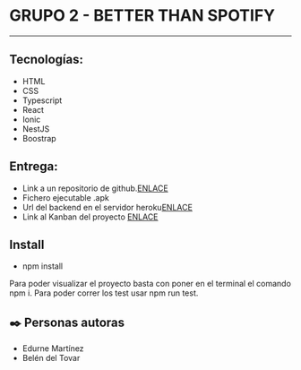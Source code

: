 GRUPO 2 - BETTER THAN SPOTIFY
========================

***

## Tecnologías:
<ul>
<li>HTML</li>
<li>CSS</li>
<li>Typescript</li>
<li>React</li>
<li>Ionic</li>
<li>NestJS</li>
<li>Boostrap</li>
</ul>

## Entrega:
<ul>
<li>Link a un repositorio de github.<a href="https://github.com/edurnenun/betterThanSpotify.git">ENLACE</a></li>
<li>Fichero ejecutable .apk</li>
<li>Url del backend en el servidor heroku<a href="">ENLACE</a></li>
<li>Link al Kanban del proyecto <a href="https://trello.com/b/ubEezQz2/better-than-spotify">ENLACE</a></li></li>
</ul>

## Install

- npm install

Para poder visualizar el proyecto basta con poner en el terminal el comando npm i. 
Para poder correr los test usar npm run test.

## ✒️ Personas autoras
<ul>
  <li>Edurne Martínez</li>
  <li>Belén del Tovar</li>
</ul>
